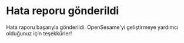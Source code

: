 # Hata reporu gönderildi

Hata raporu başarıyla gönderildi. OpenSesame'yi geliştirmeye yardımcı olduğunuz için teşekkürler!
